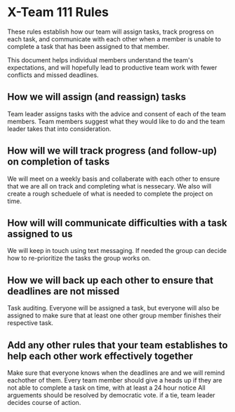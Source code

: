 # X-Team 111 Rules

These rules establish how our team will assign tasks,
track progress on each task, and communicate with each other 
when a member is unable to complete a task that has been assigned to that member.

This document helps individual members understand the team's expectations,
and will hopefully lead to productive team work with fewer conflicts
and missed deadlines.

## How we will assign (and reassign) tasks
Team leader assigns tasks with the advice and consent of each of the team members. Team members suggest what they would like to do and the 
team leader takes that into consideration. 


## How will we will track progress (and follow-up) on completion of tasks
We will meet on a weekly basis and collaberate with each other to ensure that we are all on track and completing what is 
nessecary. We also will create a rough scheduele of what is needed to complete the project on time. 


## How will will communicate difficulties with a task assigned to us
We will keep in touch using text messaging. If needed the group can decide how to re-prioritize the tasks the group works on. 


## How we will back up each other to ensure that deadlines are not missed
Task auditing. Everyone will be assigned a task, but everyone will also be assigned to make sure that at least one other group member finishes their respective task.


## Add any other rules that your team establishes to help each other work effectively together
Make sure that everyone knows when the deadlines are and we will remind eachother of them. 
Every team member should give a heads up if they are not able to complete a task on time, with at least a 24 hour notice
All arguements should be resolved by democratic vote. if a tie, team leader decides course of action. 


